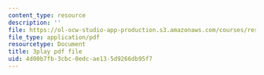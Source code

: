 ```yaml
---
content_type: resource
description: ''
file: https://ol-ocw-studio-app-production.s3.amazonaws.com/courses/res-3-003-learn-to-build-your-own-videogame-with-the-unity-game-engine-and-microsoft-kinect-january-iap-2017/4d00b7fb3cbc0edcae135d9266db95f7_yAgXsLhZ0_Y.pdf
file_type: application/pdf
resourcetype: Document
title: 3play pdf file
uid: 4d00b7fb-3cbc-0edc-ae13-5d9266db95f7
---
```

